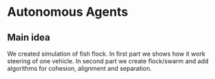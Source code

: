 # Autonomous Agents

## Main idea

We created simulation of fish flock. In first part we shows how it work steering of one vehicle. In second part we create flock/swarm and add algorithms for cohesion, alignment and separation.
